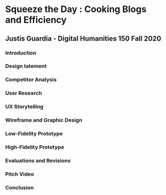 # Squeeze the Day : Cooking Blogs and Efficiency
## Justis Guardia - Digital Humanities 150 Fall 2020

### Introduction


### Design tatement


### Competitor Analysis


### User Research


### UX Storytelling


### Wireframe and Graphic Design


### Low-Fidelity Prototype


### High-Fidelity Prototype


### Evaluations and Revisions


### Pitch Video


### Conclusion
